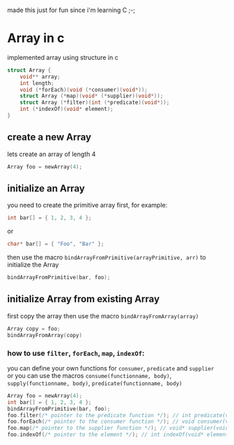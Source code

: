 made this just for fun since i'm learning C ;-;  
# Array in c
implemented array using structure in c  
```c
struct Array {
    void** array;
    int length;
    void (*forEach)(void (*consumer)(void*));
    struct Array (*map)(void* (*supplier)(void*));
    struct Array (*filter)(int (*predicate)(void*));
    int (*indexOf)(void* element);
}
```
## create a new Array
lets create an array of length 4  
```c
Array foo = newArray(4);
```
## initialize an Array
you need to create the primitive array first, for example:  
```c
int bar[] = { 1, 2, 3, 4 };
```
or
```c
char* bar[] = { "Foo", "Bar" };
```
then use the macro `bindArrayFromPrimitive(arrayPrimitive, arr)` to initialize the Array  
```c
bindArrayFromPrimitive(bar, foo);
```
## initialize Array from existing Array
first copy the array then use the macro `bindArrayFromArray(array)`
```c
Array copy = foo;
bindArrayFromArray(copy)
```
### how to use `filter`, `forEach`, `map`, `indexOf`:
you can define your own functions for `consumer`, `predicate` and `supplier`  
or you can use the macros `consume(functionname, body)`, `supply(functionname, body)`, `predicate(functionname, body)`
```c
Array foo = newArray(4);
int bar[] = { 1, 2, 3, 4 };
bindArrayFromPrimitive(bar, foo);
foo.filter(/* pointer to the predicate function */); // int predicate(void* a);
foo.forEach(/* pointer to the consumer function */); // void consumer(void* a);
foo.map(/* pointer to the supplier function */); // void* supplier(void* a);
foo.indexOf(/* pointer to the element */); // int indexOf(void* element);
```
